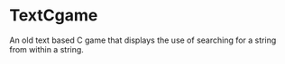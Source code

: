 TextCgame
=========

An old text based C game that displays the use of searching for a string from within a string.

